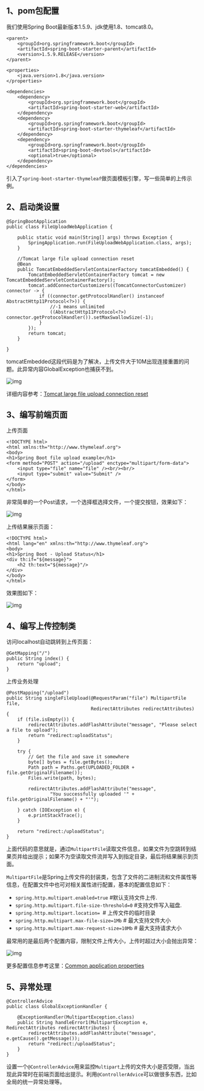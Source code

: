 ## 1、pom包配置

我们使用Spring Boot最新版本1.5.9、jdk使用1.8、tomcat8.0。

```
<parent>
    <groupId>org.springframework.boot</groupId>
    <artifactId>spring-boot-starter-parent</artifactId>
    <version>1.5.9.RELEASE</version>
</parent>

<properties>
    <java.version>1.8</java.version>
</properties>

<dependencies>
    <dependency>
        <groupId>org.springframework.boot</groupId>
        <artifactId>spring-boot-starter-web</artifactId>
    </dependency>
    <dependency>
        <groupId>org.springframework.boot</groupId>
        <artifactId>spring-boot-starter-thymeleaf</artifactId>
    </dependency>
    <dependency>
        <groupId>org.springframework.boot</groupId>
        <artifactId>spring-boot-devtools</artifactId>
        <optional>true</optional>
    </dependency>
</dependencies>
```

引入了`spring-boot-starter-thymeleaf`做页面模板引擎，写一些简单的上传示例。

## 2、启动类设置

```
@SpringBootApplication
public class FileUploadWebApplication {

    public static void main(String[] args) throws Exception {
        SpringApplication.run(FileUploadWebApplication.class, args);
    }

    //Tomcat large file upload connection reset
    @Bean
    public TomcatEmbeddedServletContainerFactory tomcatEmbedded() {
        TomcatEmbeddedServletContainerFactory tomcat = new TomcatEmbeddedServletContainerFactory();
        tomcat.addConnectorCustomizers((TomcatConnectorCustomizer) connector -> {
            if ((connector.getProtocolHandler() instanceof AbstractHttp11Protocol<?>)) {
                //-1 means unlimited
                ((AbstractHttp11Protocol<?>) connector.getProtocolHandler()).setMaxSwallowSize(-1);
            }
        });
        return tomcat;
    }

}
```

tomcatEmbedded这段代码是为了解决，上传文件大于10M出现连接重置的问题。此异常内容GlobalException也捕获不到。

![img](http://www.itmind.net/assets/images/2018/springboot/connect_rest.png)

详细内容参考：[Tomcat large file upload connection reset](http://www.mkyong.com/spring/spring-file-upload-and-connection-reset-issue/)

## 3、编写前端页面

上传页面

```
<!DOCTYPE html>
<html xmlns:th="http://www.thymeleaf.org">
<body>
<h1>Spring Boot file upload example</h1>
<form method="POST" action="/upload" enctype="multipart/form-data">
    <input type="file" name="file" /><br/><br/>
    <input type="submit" value="Submit" />
</form>
</body>
</html>
```

非常简单的一个Post请求，一个选择框选择文件，一个提交按钮，效果如下：

![img](http://www.itmind.net/assets/images/2018/springboot/upload_submit.png)

上传结果展示页面：

```
<!DOCTYPE html>
<html lang="en" xmlns:th="http://www.thymeleaf.org">
<body>
<h1>Spring Boot - Upload Status</h1>
<div th:if="${message}">
    <h2 th:text="${message}"/>
</div>
</body>
</html>
```

效果图如下：

![img](http://www.itmind.net/assets/images/2018/springboot/uploadstatus.png)

## 4、编写上传控制类

访问localhost自动跳转到上传页面：

```
@GetMapping("/")
public String index() {
    return "upload";
}
```

上传业务处理

```
@PostMapping("/upload") 
public String singleFileUpload(@RequestParam("file") MultipartFile file,
                               RedirectAttributes redirectAttributes) {
    if (file.isEmpty()) {
        redirectAttributes.addFlashAttribute("message", "Please select a file to upload");
        return "redirect:uploadStatus";
    }

    try {
        // Get the file and save it somewhere
        byte[] bytes = file.getBytes();
        Path path = Paths.get(UPLOADED_FOLDER + file.getOriginalFilename());
        Files.write(path, bytes);

        redirectAttributes.addFlashAttribute("message",
                "You successfully uploaded '" + file.getOriginalFilename() + "'");

    } catch (IOException e) {
        e.printStackTrace();
    }

    return "redirect:/uploadStatus";
}
```

上面代码的意思就是，通过`MultipartFile`读取文件信息，如果文件为空跳转到结果页并给出提示；如果不为空读取文件流并写入到指定目录，最后将结果展示到页面。

`MultipartFile`是Spring上传文件的封装类，包含了文件的二进制流和文件属性等信息，在配置文件中也可对相关属性进行配置，基本的配置信息如下：

- `spring.http.multipart.enabled=true` #默认支持文件上传.
- `spring.http.multipart.file-size-threshold=0` #支持文件写入磁盘.
- `spring.http.multipart.location= `# 上传文件的临时目录
- `spring.http.multipart.max-file-size=1Mb` # 最大支持文件大小
- `spring.http.multipart.max-request-size=10Mb` # 最大支持请求大小

最常用的是最后两个配置内容，限制文件上传大小，上传时超过大小会抛出异常：

![img](http://www.itmind.net/assets/images/2018/springboot/uploadmax.png)

更多配置信息参考这里：[Common application properties](https://docs.spring.io/spring-boot/docs/current/reference/htmlsingle/#common-application-properties)

## 5、异常处理

```
@ControllerAdvice
public class GlobalExceptionHandler {

    @ExceptionHandler(MultipartException.class)
    public String handleError1(MultipartException e, RedirectAttributes redirectAttributes) {
        redirectAttributes.addFlashAttribute("message", e.getCause().getMessage());
        return "redirect:/uploadStatus";
    }
}
```

设置一个`@ControllerAdvice`用来监控`Multipart`上传的文件大小是否受限，当出现此异常时在前端页面给出提示。利用`@ControllerAdvice`可以做很多东西，比如全局的统一异常处理等。